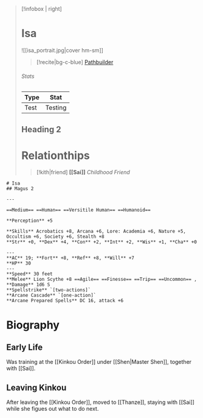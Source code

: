 > [!infobox | right]
> # Isa
> ![[isa_portrait.jpg|cover hm-sm]]
> >[!recite|bg-c-blue] [Pathbuilder](https://pathbuilder2e.com/launch.html?build=826857)
> 
> ###### Stats
> | Type | Stat |
> | ---- | ---- |
> | Test | Testing |
> ## Heading 2
> # Relationthips
> >[!kith|friend] **[[Sai]]** _Childhood Friend_

```pf2e-stats
# Isa
## Magus 2

---

==Medium== ==Human== ==Versitile Human== ==Humanoid==

**Perception** +5

**Skills** Acrobatics +8, Arcana +6, Lore: Academia +6, Nature +5, Occultism +6, Society +6, Stealth +8
**Str** +0, **Dex** +4, **Con** +2, **Int** +2, **Wis** +1, **Cha** +0

---
**AC** 19; **Fort** +8, **Ref** +8, **Will** +7
**HP** 30
---
**Speed** 30 feet
**Melee** Lion Scythe +8 ==Agile== ==Finesse== ==Trip== ==Uncommon== , **Damage** 1d6 S
**Spellstrike** `[two-actions]`
**Arcane Cascade** `[one-action]`
**Arcane Prepared Spells** DC 16, attack +6
```
# Biography
## Early Life
Was training at the [[Kinkou Order]] under [[Shen|Master Shen]], together with [[Sai]].
## Leaving Kinkou
After leaving the [[Kinkou Order]], moved to [[Thanze]], staying with [[Sai]] while she figues out what to do next.